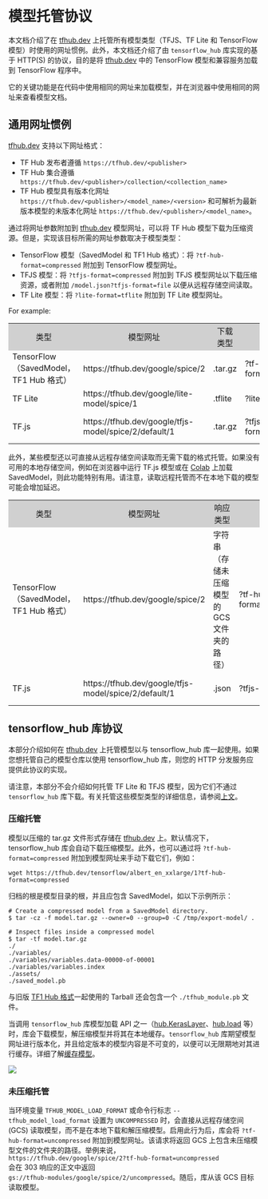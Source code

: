 <!--* freshness: { owner: 'maringeo' reviewed: '2021-03-15' review_interval: '3 months'} *-->

# 模型托管协议

本文档介绍了在 [tfhub.dev](https://tfhub.dev) 上托管所有模型类型（TFJS、TF Lite 和 TensorFlow 模型）时使用的网址惯例。此外，本文档还介绍了由 `tensorflow_hub` 库实现的基于 HTTP(S) 的协议，目的是将 [tfhub.dev](https://tfhub.dev) 中的 TensorFlow 模型和兼容服务加载到 TensorFlow 程序中。

它的关键功能是在代码中使用相同的网址来加载模型，并在浏览器中使用相同的网址来查看模型文档。

## 通用网址惯例

[tfhub.dev](https://tfhub.dev) 支持以下网址格式：

- TF Hub 发布者遵循 `https://tfhub.dev/<publisher>`
- TF Hub 集合遵循 `https://tfhub.dev/<publisher>/collection/<collection_name>`
- TF Hub 模型具有版本化网址 `https://tfhub.dev/<publisher>/<model_name>/<version>` 和可解析为最新版本模型的未版本化网址 `https://tfhub.dev/<publisher>/<model_name>`。

通过将网址参数附加到 [tfhub.dev](https://tfhub.dev) 模型网址，可以将 TF Hub 模型下载为压缩资源。但是，实现该目标所需的网址参数取决于模型类型：

- TensorFlow 模型（SavedModel 和 TF1 Hub 格式）：将 `?tf-hub-format=compressed` 附加到 TensorFlow 模型网址。
- TFJS 模型：将 `?tfjs-format=compressed` 附加到 TFJS 模型网址以下载压缩资源，或者附加 `/model.json?tfjs-format=file` 以便从远程存储空间读取。
- TF Lite 模型：将 `?lite-format=tflite` 附加到 TF Lite 模型网址。

For example:

<table style="width: 100%;">
  <tr style="text-align: center">
    <col style="width: 10%">
    <col style="width: 20%">
    <col style="width: 15%">
    <col style="width: 30%">
    <col style="width: 25%">
    <td style="text-align: center; background-color: #D0D0D0">类型</td>
    <td style="text-align: center; background-color: #D0D0D0">模型网址</td>
    <td style="text-align: center; background-color: #D0D0D0">下载类型</td>
    <td style="text-align: center; background-color: #D0D0D0">网址参数</td>
    <td style="text-align: center; background-color: #D0D0D0">下载网址</td>
  </tr>
  <tr>
    <td>TensorFlow（SavedModel，TF1 Hub 格式）</td>
    <td>https://tfhub.dev/google/spice/2</td>
    <td>.tar.gz</td>
    <td>?tf-hub-format=compressed</td>
    <td>https://tfhub.dev/google/spice/2?tf-hub-format=compressed</td>
  </tr>
  <tr>
    <td>TF Lite</td>
    <td>https://tfhub.dev/google/lite-model/spice/1</td>
    <td>.tflite</td>
    <td>?lite-format=tflite</td>
    <td>https://tfhub.dev/google/lite-model/spice/1?lite-format=tflite</td>
  </tr>
  <tr>
    <td>TF.js</td>
    <td>https://tfhub.dev/google/tfjs-model/spice/2/default/1</td>
    <td>.tar.gz</td>
    <td>?tfjs-format=compressed</td>
    <td>https://tfhub.dev/google/tfjs-model/spice/2/default/1?tfjs-format=compressed</td>
  </tr>
</table>

此外，某些模型还以可直接从远程存储空间读取而无需下载的格式托管。如果没有可用的本地存储空间，例如在浏览器中运行 TF.js 模型或在 [Colab](https://colab.research.google.com/) 上加载 SavedModel，则此功能特别有用。请注意，读取远程托管而不在本地下载的模型可能会增加延迟。

<table style="width: 100%;">
  <tr style="text-align: center">
    <col style="width: 10%">
    <col style="width: 20%">
    <col style="width: 15%">
    <col style="width: 30%">
    <col style="width: 25%">
    <td style="text-align: center; background-color: #D0D0D0">类型</td>
    <td style="text-align: center; background-color: #D0D0D0">模型网址</td>
    <td style="text-align: center; background-color: #D0D0D0">响应类型</td>
    <td style="text-align: center; background-color: #D0D0D0">网址参数</td>
    <td style="text-align: center; background-color: #D0D0D0">请求网址</td>
  </tr>
  <tr>
    <td>TensorFlow（SavedModel，TF1 Hub 格式）</td>
    <td>https://tfhub.dev/google/spice/2</td>
    <td>字符串（存储未压缩模型的 GCS 文件夹的路径）</td>
    <td>?tf-hub-format=uncompressed</td>
    <td>https://tfhub.dev/google/spice/2?tf-hub-format=uncompressed</td>
  </tr>
  <tr>
    <td>TF.js</td>
    <td>https://tfhub.dev/google/tfjs-model/spice/2/default/1</td>
    <td>.json</td>
    <td>?tfjs-format=file</td>
    <td>https://tfhub.dev/google/tfjs-model/spice/2/default/1/model.json?tfjs-format=file</td>
  </tr>
</table>

## tensorflow_hub 库协议

本部分介绍如何在 [tfhub.dev](https://tfhub.dev) 上托管模型以与 tensorflow_hub 库一起使用。如果您想托管自己的模型仓库以使用 tensorflow_hub 库，则您的 HTTP 分发服务应提供此协议的实现。

请注意，本部分不会介绍如何托管 TF Lite 和 TFJS 模型，因为它们不通过 `tensorflow_hub` 库下载。有关托管这些模型类型的详细信息，请参阅[上文](#general-url-conventions)。

### 压缩托管

模型以压缩的 tar.gz 文件形式存储在 [tfhub.dev](https://tfhub.dev) 上。默认情况下，tensorflow_hub 库会自动下载压缩模型。此外，也可以通过将 `?tf-hub-format=compressed` 附加到模型网址来手动下载它们，例如：

```shell
wget https://tfhub.dev/tensorflow/albert_en_xxlarge/1?tf-hub-format=compressed
```

归档的根是模型目录的根，并且应包含 SavedModel，如以下示例所示：

```shell
# Create a compressed model from a SavedModel directory.
$ tar -cz -f model.tar.gz --owner=0 --group=0 -C /tmp/export-model/ .

# Inspect files inside a compressed model
$ tar -tf model.tar.gz
./
./variables/
./variables/variables.data-00000-of-00001
./variables/variables.index
./assets/
./saved_model.pb
```

与旧版 [TF1 Hub 格式](https://www.tensorflow.org/hub/tf1_hub_module)一起使用的 Tarball 还会包含一个 `./tfhub_module.pb` 文件。

当调用 `tensorflow_hub` 库模型加载 API 之一（[hub.KerasLayer](https://www.tensorflow.org/hub/api_docs/python/hub/KerasLayer)、[hub.load](https://www.tensorflow.org/hub/api_docs/python/hub/load) 等）时，库会下载模型，解压缩模型并将其在本地缓存。`tensorflow_hub` 库期望模型网址进行版本化，并且给定版本的模型内容是不可变的，以便可以无限期地对其进行缓存。详细了解[缓存模型](caching.md)。

![](https://raw.githubusercontent.com/tensorflow/hub/master/docs/images/library_download_cache.png)

### 未压缩托管

当环境变量 `TFHUB_MODEL_LOAD_FORMAT` 或命令行标志 `--tfhub_model_load_format` 设置为 `UNCOMPRESSED` 时，会直接从远程存储空间 (GCS) 读取模型，而不是在本地下载和解压缩模型。启用此行为后，库会将 `?tf-hub-format=uncompressed` 附加到模型网址。该请求将返回 GCS 上包含未压缩模型文件的文件夹的路径。举例来说，<br> `https://tfhub.dev/google/spice/2?tf-hub-format=uncompressed` <br>会在 303 响应的正文中返回 <br>`gs://tfhub-modules/google/spice/2/uncompressed`。随后，库从该 GCS 目标读取模型。
